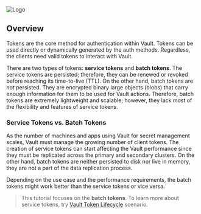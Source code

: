 <img src="https://education-yh.s3-us-west-2.amazonaws.com/Vault_Icon_FullColor.png" alt="Logo"/>

## Overview

Tokens are the core method for authentication within Vault. Tokens can be used
directly or dynamically generated by the auth methods. Regardless, the clients
need valid tokens to interact with Vault.

There are two types of tokens: **service tokens** and **batch tokens**. The
service tokens are persisted; therefore, they can be renewed or revoked before
reaching its time-to-live (TTL). On the other hand, batch tokens are _not_
persisted. They are encrypted binary large objects (blobs) that carry enough
information for them to be used for Vault actions. Therefore, batch tokens are
extremely lightweight and scalable; however, they lack most of the flexibility
and features of service tokens.


### Service Tokens vs. Batch Tokens

As the number of machines and apps using Vault for secret management scales,
Vault must manage the growing number of client tokens. The creation of service
tokens can start affecting the Vault performance since they must be replicated
across the primary and secondary clusters. On the other hand, batch tokens are
neither persisted to disk nor live in memory, they are not a part of the data
replication process.

Depending on the use case and the performance requirements, the batch tokens
might work better than the service tokens or vice versa.


> This tutorial focuses on the **batch tokens**. To learn more about service
tokens, try [Vault Token
Lifecycle](https://www.katacoda.com/hashicorp/scenarios/vault-tokens) scenario.
